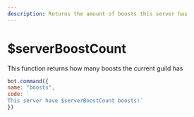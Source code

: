 ```yaml
---
description: Returns the amount of boosts this server has
---
```


# $serverBoostCount

This function returns how many boosts the current guild has

```javascript
bot.command({
name: "boosts", 
code: `
This server have $serverBoostCount boosts!` 
})
```

